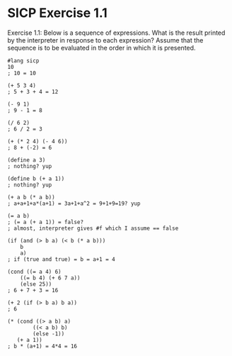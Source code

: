 # SICP Exercise 1.1

Exercise 1.1: Below is a sequence of expressions. What is the result printed by the interpreter in response to each expression? Assume that the sequence is to be evaluated in the order in which it is presented.

    #lang sicp
    10
    ; 10 = 10

    (+ 5 3 4)
    ; 5 + 3 + 4 = 12

    (- 9 1)
    ; 9 - 1 = 8

    (/ 6 2)
    ; 6 / 2 = 3

    (+ (* 2 4) (- 4 6))
    ; 8 + (-2) = 6

    (define a 3)
    ; nothing? yup

    (define b (+ a 1))
    ; nothing? yup

    (+ a b (* a b))
    ; a+a+1+a*(a+1) = 3a+1+a^2 = 9+1+9=19? yup

    (= a b)
    ; (= a (+ a 1)) = false?
    ; almost, interpreter gives #f which I assume == false

    (if (and (> b a) (< b (* a b)))
        b
        a)
    ; if (true and true) = b = a+1 = 4 

    (cond ((= a 4) 6)
        ((= b 4) (+ 6 7 a))
        (else 25))
    ; 6 + 7 + 3 = 16

    (+ 2 (if (> b a) b a))
    ; 6

    (* (cond ((> a b) a)
            ((< a b) b)
            (else -1))
       (+ a 1))
    ; b * (a+1) = 4*4 = 16